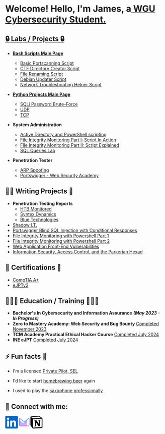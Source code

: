<h1>Welcome! Hello, I'm James, a<a href="https://www.wgu.edu/online-it-degrees/cybersecurity-information-assurance-bachelors-program.html#transcriptPop"</a> WGU<a href="https://www.linkedin.com/in/james-d-shank"</a> Cybersecurity Student.</h1>

<h2>🔒 Labs / Projects 🔒</h2>

- <b>[Bash Scripts Main Page](https://github.com/MaLsR6053/Bash-Scripts/tree/main)</b>
  - [Basic Portscanning Script](https://github.com/MaLsR6053/Bash-Scripts/blob/main/portscan_basic.sh)
  - [CTF Directory Creator Script](https://github.com/MaLsR6053/Bash-Scripts/blob/main/ctf_directory_creater.sh)
  - [File Renaming Script](https://github.com/MaLsR6053/Bash-Scripts/blob/main/file_rename.sh)
  - [Debian Updater Script](https://github.com/MaLsR6053/Bash-Scripts/blob/main/update.sh)
  - [Network Troubleshooting Helper Script](https://github.com/MaLsR6053/Bash-Scripts/blob/main/network_troubleshooter.sh)

- <b>[Python Projects Main Page](https://github.com/MaLsR6053/Python-Projects)</b>
  - [SQLi Password Brute-Force](https://github.com/MaLsR6053/Python-Projects/blob/main/sqli_lab_password_brute.py)
  - [UDP](https://github.com/MaLsR6053/Python-Projects/blob/main/Python%20UDP%20Client.py)
  - [TCP](https://github.com/MaLsR6053/Python-Projects/blob/main/Python%20TCP%20Client.py)
    
- <b>System Administration</b>
  - [Active Directory and PowerShell scripting](https://www.linkedin.com/pulse/active-directory-home-lab-james-shank/)
  - [File Integrity Monitoring Part I: Script In Action](https://www.linkedin.com/pulse/file-integrity-monitoring-powershell-edition-pt-1-james-shank-3vpef/)
  - [File Integrity Monitoring Part II: Script Explained](https://www.linkedin.com/pulse/file-integrity-monitoring-powershell-edition-pt-ii-james-shank-7n9hf/)
  - [SQL Queries Lab](https://www.linkedin.com/pulse/my-hands-on-sql-home-lab-james-shank/)
- <b>Penetration Tester</b>
  - [ARP Spoofing](https://www.linkedin.com/pulse/arp-spoofing-lab-james-shank/)
  - [Portswigger - Web Security Academy](https://github.com/MaLsR6053/Portswigger/tree/main)
 

<h2>✍🏼 Writing Projects 📝</h2>

- <b>Penetration Testing Reports</b>
  - [HTB Monitored](https://github.com/MaLsR6053/Pentest_Reports/blob/main/HTB_Monitored_202402_JS_TR-BB_JS.pdf)
  - [Syntex Dynamics](https://github.com/MaLsR6053/Pentest_Reports/blob/main/eJPT_Syntex_Dynamics_JS.pdf)
  - [Blue Technologies](https://github.com/MaLsR6053/Pentest_Reports/blob/main/Blue_Technologies_JS.pdf)
- [Shadow I.T.](https://github.com/MaLsR6053/Shadow-I.T)
- [Portswigger Blind SQL Injection with Conditional Responses](https://www.notion.so/truck-2-tech/Portswigger-Blind-SQL-Injection-with-Conditional-Responses-d5df74b250774ffdb9f65e1c0e2c3abb?pvs=4)
- [File Integrity Monitoring with Powershell Part 1](https://www.notion.so/truck-2-tech/File-Integrity-Monitoring-with-Powershell-Part-1-e9b7619587294454a5df29640ee835b4?pvs=4)
- [File Integrity Monitoring with Powershell Part 2](https://www.notion.so/truck-2-tech/File-Integrity-Monitoring-with-Powershell-Part-2-5c11fa9835924360bffa6a87075acd45?pvs=4)
- [Web Application Front-End Vulnerabilities](https://www.notion.so/truck-2-tech/Web-Application-Front-End-Vulnerabilities-e18472c2eed94fb19a545a746f8008f4?pvs=4)
- [Information Security, Access Control, and the Parkerian Hexad](https://www.notion.so/truck-2-tech/Information-Security-Access-Control-and-the-Parkerian-Hexad-oh-my-9cdb8279f37b4b0ba988fc3b52f57707?pvs=4)

<h2>📜 Certifications 📜</h2>

- [CompTIA A+](https://www.credly.com/badges/57cc7ab1-d05c-44a4-93cd-7c3978679dcd/public_url)
- [eJPTv2](https://github.com/MaLsR6053/Certifications/blob/main/James%20Shank%20-%20eJPT.pdf)

<h2>👨🏼‍🎓 Education / Training 👨🏼‍🏫</h2>

- <b>Bachelor's In Cybersecurity and Information Assurance</b> <b><i>(May 2023 - In Progress)</i></b>
- <b>Zero to Mastery Academy: Web Security and Bug Bounty</b> [Completed November 2023](https://www.linkedin.com/in/james-d-shank/details/education/1635550540989/single-media-viewer?type=IMAGE&profileId=ACoAAB4dA0IB_Ox87RKXoX7fTXbIf4_M_KWzQt8&lipi=urn%3Ali%3Apage%3Ad_flagship3_profile_view_base_education_details%3BwlT6mxOpQDGKszEZzjuAKQ%3D%3D)
- <b>TCM Academy Practical Ethical Hacker Course</b> [Completed July 2024](https://github.com/MaLsR6053/Certifications/blob/main/certificate-of-completion-for-practical-ethical-hacking-the-complete-course.pdf)
- <b>INE eJPT</b> [Completed July 2024](https://github.com/MaLsR6053/Certifications/blob/main/James%20Shank%20-%20eJPT.pdf)

<h2>⚡ Fun facts 🤩</h2>

  - I'm a licensed <a href="https://pilotinstitute.com/what-is-a-private-pilot/">Private Pilot, SEL</a>
  
  - I'd like to start <a href="https://www.homebrewersassociation.org/how-to-brew/">homebrewing beer</a> again
    
  - I used to play the <a href="https://www.bands.army.mil/">saxophone professionally</a>


<h2> 🤳 Connect with me:</h2>

[<img align="left" alt="JamesShank | LinkedIn" width="40px" src="https://github.com/MaLsR6053/Icons/blob/main/linkedin-color.svg" />][linkedin]
[<img align="left" alt="JamesShank | ProtonMail" width="40px" src="https://github.com/MaLsR6053/Icons/blob/main/icons8-protonmail.svg" />][protonmail]
[<img align="left" alt="JamesShank | Notion Website" width="40px" src="https://github.com/MaLsR6053/Icons/blob/main/Notion-logo.svg.png" />][notion]


[linkedin]: https://www.linkedin.com/in/james-d-shank
[protonmail]: mailto:james@truck-2-tech.com
[notion]: https://truck-2-tech.com


